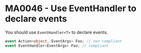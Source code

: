 # MA0046 - Use EventHandler<T> to declare events

You should use `EventHandler<T>` to declare events.

````csharp
event Action<object, EventArgs> Foo; // non compliant
event EventHandler<EventArgs> Foo; // compliant
````